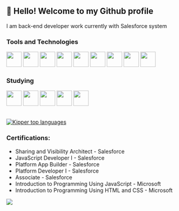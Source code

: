 ## 👋 Hello! Welcome to my Github profile

<p>I am back-end developer work currently with Salesforce system</p>

### Tools and Technologies

<div>
  <img src="https://cdn.jsdelivr.net/gh/devicons/devicon/icons/salesforce/salesforce-original.svg" width="40" height="40"/> 
  <img src="https://cdn.jsdelivr.net/gh/devicons/devicon/icons/git/git-original.svg" width="40" height="40"/>
  <img src="https://cdn.jsdelivr.net/gh/devicons/devicon/icons/javascript/javascript-original.svg" width="40" height="40"/>
  <img src="https://cdn.jsdelivr.net/gh/devicons/devicon/icons/typescript/typescript-original.svg" width="40" height="40"/>
  <img src="https://cdn.jsdelivr.net/gh/devicons/devicon/icons/nodejs/nodejs-original.svg" width="40" height="40"/>
  <img src="https://cdn.jsdelivr.net/gh/devicons/devicon/icons/html5/html5-original-wordmark.svg" width="40" height="40"/> 
  <img src="https://cdn.jsdelivr.net/gh/devicons/devicon/icons/css3/css3-original-wordmark.svg" width="40" height="40"/>
  <img src="https://cdn.jsdelivr.net/gh/devicons/devicon/icons/java/java-original.svg" width="40" height="40"/> 
  <img src="https://cdn.jsdelivr.net/gh/devicons/devicon/icons/spring/spring-original.svg" width="40" height="40"/>
</div>
          
### Studying            
<div>
  <img src="https://cdn.jsdelivr.net/gh/devicons/devicon/icons/docker/docker-original.svg" width="40" height="40"/>
  <img src="https://cdn.jsdelivr.net/gh/devicons/devicon/icons/jenkins/jenkins-original.svg" width="40" height="40"/>
  <img src="https://cdn.jsdelivr.net/gh/devicons/devicon/icons/kubernetes/kubernetes-plain.svg" width="40" height="40"/>
  <img src="https://cdn.jsdelivr.net/gh/devicons/devicon/icons/amazonwebservices/amazonwebservices-original.svg" width="40" height="40"/>
  <img src="https://cdn.jsdelivr.net/gh/devicons/devicon/icons/terraform/terraform-original.svg" width="40" height="40"/>       
</div>
          
</br>

<div align="left">
  
[![Kipper top languages](https://github-readme-stats.vercel.app/api/top-langs/?username=FellipySaldanha&theme=blue-white&layout=compact)](https://github.com/anuraghazra/github-readme-stats)
  
 </div>

### Certifications:
- Sharing and Visibility Architect - Salesforce
- JavaScript Developer I - Salesforce
- Platform App Builder - Salesforce
- Platform Developer I - Salesforce
- Associate - Salesforce
- Introduction to Programming Using JavaScript - Microsoft
- Introduction to Programming Using HTML and CSS - Microsoft

<a href="https://br.linkedin.com/in/luiz-fellipy-saldanha" target="_blank"><img src="https://img.shields.io/badge/-LinkedIn-%230077B5?style=for-the-badge&logo=linkedin&logoColor=white" target="_blank"></a> 
